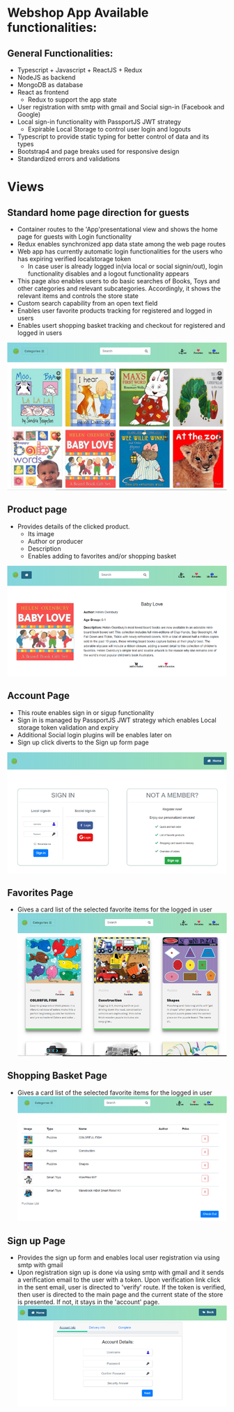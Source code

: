 # Webshop App Available functionalities:

## General Functionalities:
- Typescript + Javascript + ReactJS + Redux
- NodeJS as backend
- MongoDB as database
- React as frontend
	- Redux to support the app state
- User registration with smtp with gmail and Social sign-in (Facebook and Google)
- Local sign-in functionality with PassportJS JWT strategy
	- Expirable Local Storage to control user login and logouts
- Typescript to provide static typing for better control of data and its types
- Bootstrap4 and page breaks used for responsive design
- Standardized errors and validations

# Views
## Standard home page direction for guests
- Container routes to the 'App'presentational view and shows the home page for guests with Login functionality
- Redux enables synchronized app data state among the web page routes
- Web app has currently automatic login functionalities for the users who has expiring verified localstorage token
	- In case user is already logged in(via local or social signin/out), login functionality disables and a logout functionality appears
- This page also enables users to do basic searches of Books, Toys and other categories and relevant subcategories. Accordingly, it shows the relevant items and controls the store state
- Custom search capability from an open text field
- Enables user favorite products tracking for registered and logged in users
- Enables usert shopping basket tracking and checkout for registered and logged in users

![alt text](https://github.com/mesarikaya/FinalWebShopReactApp/blob/master/snapshots/Capture1.PNG)

## Product page
- Provides details of the clicked product. 
	- Its image
	- Author or producer
	- Description
	- Enables adding to favorites and/or shopping basket

![alt text](https://github.com/mesarikaya/FinalWebShopReactApp/blob/master/snapshots/Capture2.PNG)

## Account Page
- This route enables sign in or sigup functionality
- Sign in is managed by PassportJS JWT strategy which enables Local storage token validation and expiry
- Additional Social login plugins will be enables later on
- Sign up click diverts to the Sign up form page

![alt text](https://github.com/mesarikaya/FinalWebShopReactApp/blob/master/snapshots/Capture3.PNG)

## Favorites Page
- Gives a card list of the selected favorite items for the logged in user
![alt text](https://github.com/mesarikaya/FinalWebShopReactApp/blob/master/snapshots/Capture5.PNG)

## Shopping Basket Page
- Gives a card list of the selected favorite items for the logged in user
![alt text](https://github.com/mesarikaya/FinalWebShopReactApp/blob/master/snapshots/Capture6.PNG)

## Sign up Page
- Provides the sign up form and enables local user registration via using smtp with gmail
- Upon registration sign up is done via using smtp with gmail and it sends a verification email to the user with a token.
Upon verification link click in the sent email, user is directed to 'verify' route. If the token is verified, then user is directed
to the main page and the current state of the store is presented. If not, it stays in the 'account' page.
![alt text](https://github.com/mesarikaya/FinalWebShopReactApp/blob/master/snapshots/Capture4.PNG)



